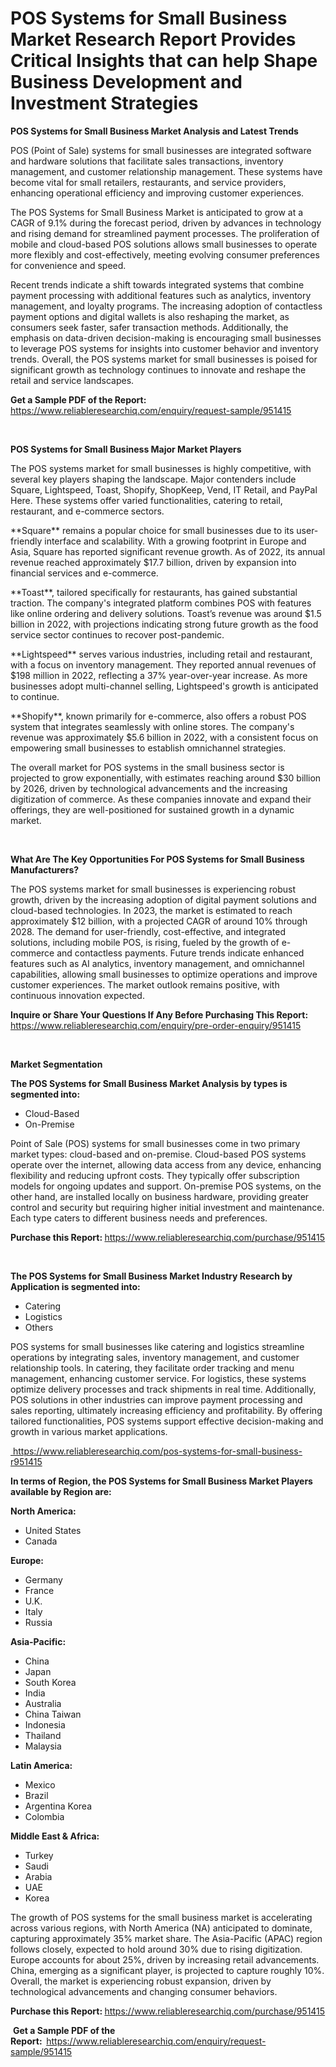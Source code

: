 <p><h1>POS Systems for Small Business Market Research Report Provides Critical Insights that can help Shape Business Development and Investment Strategies</h1></p><p><strong>POS Systems for Small Business Market Analysis and Latest Trends</strong></p>
<p><p>POS (Point of Sale) systems for small businesses are integrated software and hardware solutions that facilitate sales transactions, inventory management, and customer relationship management. These systems have become vital for small retailers, restaurants, and service providers, enhancing operational efficiency and improving customer experiences.</p><p>The POS Systems for Small Business Market is anticipated to grow at a CAGR of 9.1% during the forecast period, driven by advances in technology and rising demand for streamlined payment processes. The proliferation of mobile and cloud-based POS solutions allows small businesses to operate more flexibly and cost-effectively, meeting evolving consumer preferences for convenience and speed.</p><p>Recent trends indicate a shift towards integrated systems that combine payment processing with additional features such as analytics, inventory management, and loyalty programs. The increasing adoption of contactless payment options and digital wallets is also reshaping the market, as consumers seek faster, safer transaction methods. Additionally, the emphasis on data-driven decision-making is encouraging small businesses to leverage POS systems for insights into customer behavior and inventory trends. Overall, the POS systems market for small businesses is poised for significant growth as technology continues to innovate and reshape the retail and service landscapes.</p></p>
<p><strong>Get a Sample PDF of the Report:&nbsp;</strong> <a href="https://www.reliableresearchiq.com/enquiry/request-sample/951415?utm_campaign=3138&utm_medium=2&utm_source=Github&utm_content=ia&utm_term=18042025&utm_id=pos-systems-for-small-business">https://www.reliableresearchiq.com/enquiry/request-sample/951415</a></p>
<p>&nbsp;</p>
<p><strong>POS Systems for Small Business Major Market Players</strong></p>
<p><p>The POS systems market for small businesses is highly competitive, with several key players shaping the landscape. Major contenders include Square, Lightspeed, Toast, Shopify, ShopKeep, Vend, IT Retail, and PayPal Here. These systems offer varied functionalities, catering to retail, restaurant, and e-commerce sectors.</p><p>**Square** remains a popular choice for small businesses due to its user-friendly interface and scalability. With a growing footprint in Europe and Asia, Square has reported significant revenue growth. As of 2022, its annual revenue reached approximately $17.7 billion, driven by expansion into financial services and e-commerce.</p><p>**Toast**, tailored specifically for restaurants, has gained substantial traction. The company's integrated platform combines POS with features like online ordering and delivery solutions. Toast’s revenue was around $1.5 billion in 2022, with projections indicating strong future growth as the food service sector continues to recover post-pandemic.</p><p>**Lightspeed** serves various industries, including retail and restaurant, with a focus on inventory management. They reported annual revenues of $198 million in 2022, reflecting a 37% year-over-year increase. As more businesses adopt multi-channel selling, Lightspeed's growth is anticipated to continue.</p><p>**Shopify**, known primarily for e-commerce, also offers a robust POS system that integrates seamlessly with online stores. The company's revenue was approximately $5.6 billion in 2022, with a consistent focus on empowering small businesses to establish omnichannel strategies.</p><p>The overall market for POS systems in the small business sector is projected to grow exponentially, with estimates reaching around $30 billion by 2026, driven by technological advancements and the increasing digitization of commerce. As these companies innovate and expand their offerings, they are well-positioned for sustained growth in a dynamic market.</p></p>
<p>&nbsp;</p>
<p><strong>What Are The Key Opportunities For POS Systems for Small Business Manufacturers?</strong></p>
<p><p>The POS systems market for small businesses is experiencing robust growth, driven by the increasing adoption of digital payment solutions and cloud-based technologies. In 2023, the market is estimated to reach approximately $12 billion, with a projected CAGR of around 10% through 2028. The demand for user-friendly, cost-effective, and integrated solutions, including mobile POS, is rising, fueled by the growth of e-commerce and contactless payments. Future trends indicate enhanced features such as AI analytics, inventory management, and omnichannel capabilities, allowing small businesses to optimize operations and improve customer experiences. The market outlook remains positive, with continuous innovation expected.</p></p>
<p><strong>Inquire or Share Your Questions If Any Before Purchasing This Report:</strong> <a href="https://www.reliableresearchiq.com/enquiry/pre-order-enquiry/951415?utm_campaign=3138&utm_medium=2&utm_source=Github&utm_content=ia&utm_term=18042025&utm_id=pos-systems-for-small-business">https://www.reliableresearchiq.com/enquiry/pre-order-enquiry/951415</a></p>
<p>&nbsp;</p>
<p><strong>Market Segmentation</strong></p>
<p><strong>The POS Systems for Small Business Market Analysis by types is segmented into:</strong></p>
<p><ul><li>Cloud-Based</li><li>On-Premise</li></ul></p>
<p><p>Point of Sale (POS) systems for small businesses come in two primary market types: cloud-based and on-premise. Cloud-based POS systems operate over the internet, allowing data access from any device, enhancing flexibility and reducing upfront costs. They typically offer subscription models for ongoing updates and support. On-premise POS systems, on the other hand, are installed locally on business hardware, providing greater control and security but requiring higher initial investment and maintenance. Each type caters to different business needs and preferences.</p></p>
<p><strong>Purchase this Report:&nbsp;</strong><a href="https://www.reliableresearchiq.com/purchase/951415?utm_campaign=3138&utm_medium=2&utm_source=Github&utm_content=ia&utm_term=18042025&utm_id=pos-systems-for-small-business">https://www.reliableresearchiq.com/purchase/951415</a></p>
<p>&nbsp;</p>
<p><strong>The POS Systems for Small Business Market Industry Research by Application is segmented into:</strong></p>
<p><ul><li>Catering</li><li>Logistics</li><li>Others</li></ul></p>
<p><p>POS systems for small businesses like catering and logistics streamline operations by integrating sales, inventory management, and customer relationship tools. In catering, they facilitate order tracking and menu management, enhancing customer service. For logistics, these systems optimize delivery processes and track shipments in real time. Additionally, POS solutions in other industries can improve payment processing and sales reporting, ultimately increasing efficiency and profitability. By offering tailored functionalities, POS systems support effective decision-making and growth in various market applications.</p></p>
<p><a href="https://www.reliableresearchiq.com/pos-systems-for-small-business-r951415?utm_campaign=3138&utm_medium=2&utm_source=Github&utm_content=ia&utm_term=18042025&utm_id=pos-systems-for-small-business">&nbsp;https://www.reliableresearchiq.com/pos-systems-for-small-business-r951415</a></p>
<p><strong>In terms of Region, the POS Systems for Small Business Market Players available by Region are:</strong></p>
<p>
    <p> <strong> North America: </strong>
        <ul>
            <li>United States</li>
            <li>Canada</li>
        </ul>
        </p> 
    <p> <strong> Europe: </strong>
        <ul>
            <li>Germany</li>
            <li>France</li>
            <li>U.K.</li>
            <li>Italy</li>
            <li>Russia</li>
        </ul>
        </p> 
    <p> <strong> Asia-Pacific: </strong>
        <ul>
            <li>China</li>
            <li>Japan</li>
            <li>South Korea</li>
            <li>India</li>
            <li>Australia</li>
            <li>China Taiwan</li>
            <li>Indonesia</li>
            <li>Thailand</li>
            <li>Malaysia</li>
        </ul>
        </p> 
    <p> <strong> Latin America: </strong>
        <ul>
            <li>Mexico</li>
            <li>Brazil</li>
            <li>Argentina Korea</li>
            <li>Colombia</li>
        </ul>
        </p> 
    <p> <strong> Middle East & Africa: </strong>
        <ul>
            <li>Turkey</li>
            <li>Saudi</li>
            <li>Arabia</li>
            <li>UAE</li>
            <li>Korea</li>
        </ul>
    </p>
    </p>
<p><p>The growth of POS systems for the small business market is accelerating across various regions, with North America (NA) anticipated to dominate, capturing approximately 35% market share. The Asia-Pacific (APAC) region follows closely, expected to hold around 30% due to rising digitization. Europe accounts for about 25%, driven by increasing retail advancements. China, emerging as a significant player, is projected to capture roughly 10%. Overall, the market is experiencing robust expansion, driven by technological advancements and changing consumer behaviors.</p></p>
<p><strong>Purchase this Report: </strong><a href="https://www.reliableresearchiq.com/purchase/951415?utm_campaign=3138&utm_medium=2&utm_source=Github&utm_content=ia&utm_term=18042025&utm_id=pos-systems-for-small-business">https://www.reliableresearchiq.com/purchase/951415</a></p>
<p>&nbsp;<strong>Get a Sample PDF of the Report:&nbsp;&nbsp;</strong><a href="https://www.reliableresearchiq.com/enquiry/request-sample/951415?utm_campaign=3138&utm_medium=2&utm_source=Github&utm_content=ia&utm_term=18042025&utm_id=pos-systems-for-small-business">https://www.reliableresearchiq.com/enquiry/request-sample/951415</a></p>
<p><strong></strong></p>
<p><p></p><p></p><p></p></p>